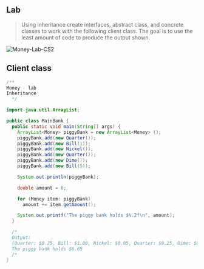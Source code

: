 ## Lab

> Using inheritance create interfaces, abstract class, and concrete classes to work with the following client class.
> The goal is to use the least amount of code to produce the output shown.

<img src="https://i.ibb.co/SxtbrXL/Money-Lab-CS2-page0001.jpg" alt="Money-Lab-CS2" border="0">

## Client class
```java
/**
Money - lab
Inheritance
  */

import java.util.ArrayList;

public class MainBank {
  public static void main(String[] args) {
    ArrayList<Money> piggyBank = new ArrayList<Money> ();
    piggyBank.add(new Quarter());
    piggyBank.add(new Bill(1));
    piggyBank.add(new Nickel());
    piggyBank.add(new Quarter());
    piggyBank.add(new Dime());
    piggyBank.add(new Bill(5));

    System.out.println(piggyBank);

    double amount = 0;

    for (Money item: piggyBank)
      amount += item.getAmount();

    System.out.printf("The piggy bank holds $%.2f\n", amount);
  }

  /*
  Output:
  [Quarter: $0.25, Bill: $1.00, Nickel: $0.05, Quarter: $0.25, Dime: $0.10, Bill: $5.00]
  The piggy bank holds $6.65
  /*
}
```
